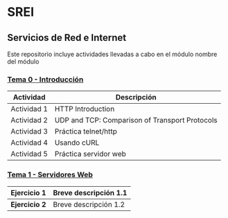 # SREI

## Servicios de Red e Internet
Este repositorio incluye actividades llevadas a cabo en el módulo nombre del módulo

### [Tema 0 - Introducción](/Tem0/readme.md)

| Actividad   | Descripción         |
| ----------- | ------------------- |
| Actividad 1 | HTTP Introduction |
| Actividad 2 | UDP and TCP: Comparison of Transport Protocols |
| Actividad 3 | Práctica telnet/http |
| Actividad 4 | Usando cURL |
| Actividad 5 | Práctica servidor web |

### [Tema 1 - Servidores Web](/Tema1/readme.md)

| **Ejercicio 1** | Breve descripción 1.1 |
| ----------- | --------------------- |
| **Ejercicio 2** | Breve descripción 1.2 | 
